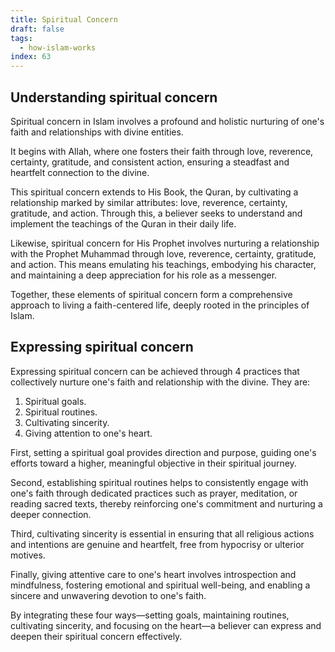 ```yaml
---
title: Spiritual Concern
draft: false
tags:
  - how-islam-works
index: 63
---
```

## Understanding spiritual concern

Spiritual concern in Islam involves a profound and holistic nurturing of one's faith and relationships with divine entities. 

It begins with Allah, where one fosters their faith through love, reverence, certainty, gratitude, and consistent action, ensuring a steadfast and heartfelt connection to the divine. 

This spiritual concern extends to His Book, the Quran, by cultivating a relationship marked by similar attributes: love, reverence, certainty, gratitude, and action. Through this, a believer seeks to understand and implement the teachings of the Quran in their daily life. 

Likewise, spiritual concern for His Prophet involves nurturing a relationship with the Prophet Muhammad through love, reverence, certainty, gratitude, and action. This means emulating his teachings, embodying his character, and maintaining a deep appreciation for his role as a messenger. 

Together, these elements of spiritual concern form a comprehensive approach to living a faith-centered life, deeply rooted in the principles of Islam.

## Expressing spiritual concern

Expressing spiritual concern can be achieved through 4 practices that collectively nurture one's faith and relationship with the divine. They are:

1. Spiritual goals.
2. Spiritual routines. 
3. Cultivating sincerity. 
4. Giving attention to one's heart. 

First, setting a spiritual goal provides direction and purpose, guiding one's efforts toward a higher, meaningful objective in their spiritual journey. 

Second, establishing spiritual routines helps to consistently engage with one's faith through dedicated practices such as prayer, meditation, or reading sacred texts, thereby reinforcing one's commitment and nurturing a deeper connection. 

Third, cultivating sincerity is essential in ensuring that all religious actions and intentions are genuine and heartfelt, free from hypocrisy or ulterior motives. 

Finally, giving attentive care to one's heart involves introspection and mindfulness, fostering emotional and spiritual well-being, and enabling a sincere and unwavering devotion to one's faith. 

By integrating these four ways—setting goals, maintaining routines, cultivating sincerity, and focusing on the heart—a believer can express and deepen their spiritual concern effectively.
